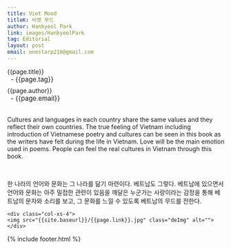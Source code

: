 ```yaml
---
title: Viet Mood
titleK: 비엣 무드
author: Hanbyeol Park
link: images/HanbyeolPark
tag: Editorial
layout: post
email: onestarp216@gmail.com
---	
```


<div class="container">

<div class="deDep">
{{page.title}}<br>
<p style="font-size:15px; margin:0px; padding:0px 0px 0px 8px; margin:0px 0px 8px 0px;">- {{page.tag}}</p>
{{page.author}}<br>
<p style="font-size:15px; margin:0px; padding:0px 0px 0px 8px;">- {{page.email}}</p>
</div>

<br>

<div class="det lato">



Cultures and languages in each country share the same values and they reflect their own countries. The true feeling of Vietnam including introduction of Vietnamese poetry and cultures can be seen in this book as the writers have felt during the life in Vietnam. Love will be the main emotion used in poems. People can feel the real cultures in Vietnam through this book.



</div>

<br>

<div class="noto">

한 나라의 언어와 문화는 그 나라를 닮기 마련이다. 베트남도 그렇다. 
베트남에 있으면서 언어와 문화는 아주 밀접한 관련이 있음을 깨달은 누군가는 사랑이라는 감정을 통해 베트남의 문자와 소리를 보고, 그 문화를 느낄 수 있도록 베트남의 무드를 전한다.


</div>

<div class="row noto">
	
	<div class="col-xs-4">
	<img src="{{site.baseurl}}/{{page.link}}.jpg" class="deImg" alt=""></div>
	
</div>

	

</div> 

{% include footer.html %}